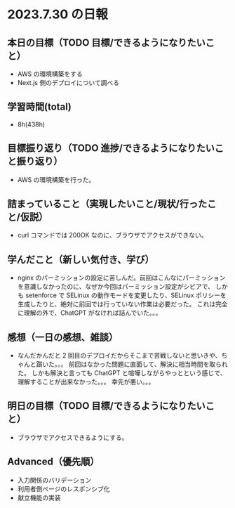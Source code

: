 # 2023.7.30 の日報

## 本日の目標（TODO 目標/できるようになりたいこと）

- AWS の環境構築をする
- Next.js 側のデプロイについて調べる

## 学習時間(total)

- 8h(438h)

## 目標振り返り（TODO 進捗/できるようになりたいこと振り返り）

- AWS の環境構築を行った。

## 詰まっていること（実現したいこと/現状/行ったこと/仮説）

- curl コマンドでは 200OK なのに、ブラウザでアクセスができない。

## 学んだこと（新しい気付き、学び）

- nginx のパーミッションの設定に苦しんだ。前回はこんなにパーミッションを意識しなかったのに、なぜか今回はパーミッション設定がシビアで、
  しかも setenforce で SELinux の動作モードを変更したり、SELinux ポリシーを生成したりと、絶対に前回では行っていない作業は必要だった。
  これは完全に理解の外で、ChatGPT がなければ詰んでいた。。。

## 感想（一日の感想、雑談）

- なんだかんだと 2 回目のデプロイだからそこまで苦戦しないと思いきや、ちゃんと躓いた。。。
  前回はなかった問題に直面して、解決に相当時間を取られた。
  しかも解決と言っても ChatGPT と喧嘩しながらやっとという感じで、理解することが出来なかった。。。
  幸先が悪い。。。

## 明日の目標（TODO 目標/できるようになりたいこと）

- ブラウザでアクセスできるようにする。

## Advanced（優先順）

- 入力関係のバリデーション
- 利用者側ページのレスポンシブ化
- 献立機能の実装
